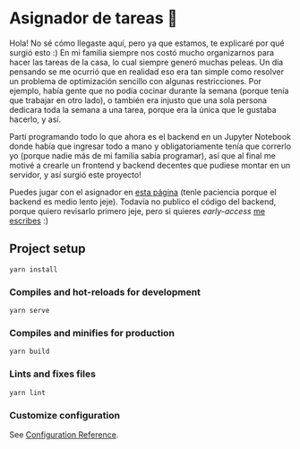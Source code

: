 # Asignador de tareas :whale2:

Hola! No sé cómo llegaste aquí, pero ya que estamos, te explicaré por qué surgió esto :) 
En mi familia siempre nos costó mucho organizarnos para hacer las tareas de la casa, lo cual siempre generó muchas peleas. Un día pensando se me ocurrió que en realidad eso era tan simple como resolver un problema de optimización sencillo con algunas restricciones. Por ejemplo, había gente que no podía cocinar durante la semana (porque tenía que trabajar en otro lado), o también era injusto que una sola persona dedicara toda la semana a una tarea, porque era la única que le gustaba hacerlo, y así. 

Partí programando todo lo que ahora es el backend en un Jupyter Notebook donde había que ingresar todo a mano y obligatoriamente tenía que correrlo yo (porque nadie más de mi familia sabía programar), así que al final me motivé a crearle un frontend y backend decentes que pudiese montar en un servidor, y así surgió este proyecto! 

Puedes jugar con el asignador en [esta página](https://asignador-de-tareas.netlify.app/) (tenle paciencia porque el backend es medio lento jeje). Todavía no publico el código del backend, porque quiero revisarlo primero jeje, pero si quieres _early-access_ [me escribes](https://www.linkedin.com/in/mignaciasanchezj/) :) 

## Project setup
```
yarn install
```

### Compiles and hot-reloads for development
```
yarn serve
```

### Compiles and minifies for production
```
yarn build
```

### Lints and fixes files
```
yarn lint
```

### Customize configuration
See [Configuration Reference](https://cli.vuejs.org/config/).